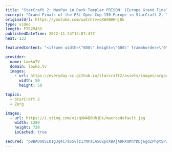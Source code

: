 ```yaml
---
title: "StarCraft 2: MaxPax in Dark Templar PRISON! (Europe Grand Finals)"
excerpt: "Grand Finals of the ESL Open Cup 150 Europe in StarCraft 2. This Protoss versus Protoss between Krystianer and MaxPax has a variety of playstyles, with cheese and macro. Mostly a ton of Stalkers, Disruptors, Zealtos and Dark Templar though.  Support my work on Patreon: https://www.patreon.com/lowkotv"
originalUrl: https://youtube.com/watch?v=qXW4B0HhjDk
type: video
length: PT52M43S
publishedDateTime: 2022-11-24T12:07:47Z
heat: 133

featuredContent: "<iframe width=\"800\" height=\"500\" frameborder=\"0\" src=\"https://www.youtube.com/embed/qXW4B0HhjDk\" allow=\"accelerometer; autoplay; encrypted-media; gyroscope; picture-in-picture\" allowfullscreen></iframe>"

provider:
  name: LowkoTV
  domain: lowko.tv
  images:
    - url: https://everyday-cc.github.io/starcraft2/assets/images/organizations/lowko.tv-50x50.jpg
      width: 50
      height: 50

topics:
  - StarCraft 2
  - Zerg

images:
  - url: https://i.ytimg.com/vi/qXW4B0HhjDk/maxresdefault.jpg
    width: 1280
    height: 720
    isCached: true

secured: "p8BAUOOSIO1gJq4C/a5Svlz1rNPaLA50ZpoXBAjADRXQMnYDDj6gdZPhptSP/95tXOzig48ImYbTJlRR1+JWFqevv2+ITfLeeLQRew5GhzJnsHPow0+ndmqvqvLeZ3WKNf2SGhY6Dy3bEzfRfvU3nwQNFQBFPs8BOYP1ZZ+Pf2v5PLl76TzveMLPU4iH1WoHcBPxC4u/lrSj3iPHxkYajPADFjYjJXJXNuDu1E3ZNCv63SCTiBpmLlsNVty8Clhz0RNkDWV3TMyE8eJrHmKnEBIqlWEoqX/hAVIAsQv5aDkip0iK5kLyG4LwwuZv4a4R+FULzR5sdnJ5PdYnhyEJb4ylOV2rYDRFXK/OOhls4uOtAMzt9OukYd/exPinlA4hZuTlUJ4UJ+k4lLpLqLacbyx1cwt75bV0UMWpzDHVteo=;xWUw5yX9gaF+MEXapm+yMQ=="
---
```


